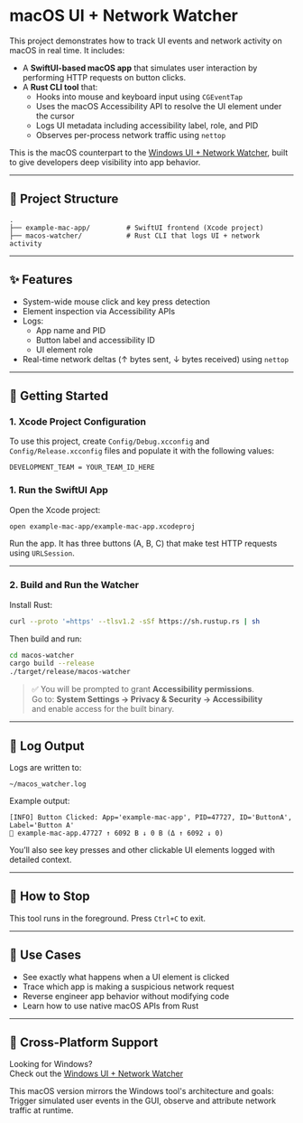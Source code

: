 # macOS UI + Network Watcher

This project demonstrates how to track UI events and network activity on macOS in real time. It includes:

- A **SwiftUI-based macOS app** that simulates user interaction by performing HTTP requests on button clicks.
- A **Rust CLI tool** that:
  - Hooks into mouse and keyboard input using `CGEventTap`
  - Uses the macOS Accessibility API to resolve the UI element under the cursor
  - Logs UI metadata including accessibility label, role, and PID
  - Observes per-process network traffic using `nettop`

This is the macOS counterpart to the [Windows UI + Network Watcher](#), built to give developers deep visibility into app behavior.

---

## 📁 Project Structure

```
.
├── example-mac-app/         # SwiftUI frontend (Xcode project)
├── macos-watcher/           # Rust CLI that logs UI + network activity
```

---

## ✨ Features

- System-wide mouse click and key press detection
- Element inspection via Accessibility APIs
- Logs:
  - App name and PID
  - Button label and accessibility ID
  - UI element role
- Real-time network deltas (↑ bytes sent, ↓ bytes received) using `nettop`

---

## 🚀 Getting Started

### 1. Xcode Project Configuration

To use this project, create `Config/Debug.xcconfig` and `Config/Release.xcconfig` files and populate it with the following values:

```xcconfig
DEVELOPMENT_TEAM = YOUR_TEAM_ID_HERE
```


### 1. Run the SwiftUI App

Open the Xcode project:

```bash
open example-mac-app/example-mac-app.xcodeproj
```

Run the app. It has three buttons (A, B, C) that make test HTTP requests using `URLSession`.

---

### 2. Build and Run the Watcher

Install Rust:

```bash
curl --proto '=https' --tlsv1.2 -sSf https://sh.rustup.rs | sh
```

Then build and run:

```bash
cd macos-watcher
cargo build --release
./target/release/macos-watcher
```

> ✅ You will be prompted to grant **Accessibility permissions**.  
> Go to: **System Settings → Privacy & Security → Accessibility**  
> and enable access for the built binary.

---

## 🧾 Log Output

Logs are written to:

```
~/macos_watcher.log
```

Example output:

```text
[INFO] Button Clicked: App='example-mac-app', PID=47727, ID='ButtonA', Label='Button A'
📡 example-mac-app.47727 ↑ 6092 B ↓ 0 B (Δ ↑ 6092 ↓ 0)
```

You’ll also see key presses and other clickable UI elements logged with detailed context.

---

## 🛑 How to Stop

This tool runs in the foreground. Press `Ctrl+C` to exit.

---

## 🧠 Use Cases

- See exactly what happens when a UI element is clicked
- Trace which app is making a suspicious network request
- Reverse engineer app behavior without modifying code
- Learn how to use native macOS APIs from Rust

---

## 🧭 Cross-Platform Support

Looking for Windows?  
Check out the [Windows UI + Network Watcher](#)

This macOS version mirrors the Windows tool's architecture and goals:  
Trigger simulated user events in the GUI, observe and attribute network traffic at runtime.